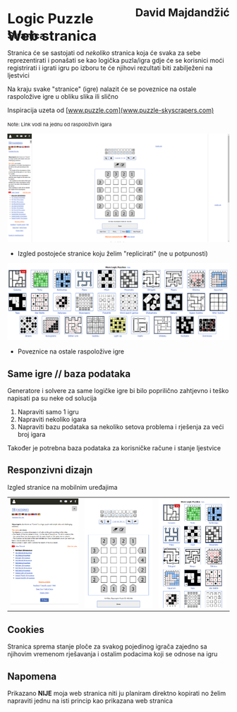 <span style="float: left; width: 50%; text-align: left; height: 90px"><h2>Logic Puzzle Web stranica</h2></span><span style="float: right; text-align: right; width: 50%; height:90px"><h3>David Majdandžić</h3></span>
---

## **Stranica**

Stranica će se sastojati od *nekoliko* stranica koja će svaka za sebe reprezentirati i ponašati se kao logička puzla/igra gdje će se korisnici moći registrirati i igrati igru po izboru te će njihovi rezultati biti zabilježeni na ljestvici

Na kraju svake "stranice" (igre) nalazit će se poveznice na ostale raspoložive igre u obliku slika ili slično

Inspiracija uzeta od [www.puzzle.com](www.puzzle-skyscrapers.com)

<span style="font-size: 11px">Note: Link vodi na jednu od raspoloživih igara</span>

![Izgled postojeće stranice](./resources/puzzle.png)
- Izgled postojeće stranice koju želim "replicirati" (ne u potpunosti)

![Ostale igre](./resources/puzzleMore.png)
- Poveznice na ostale raspoložive igre

## **Same igre // baza podataka**

Generatore i solvere za same logičke igre bi bilo poprilično zahtjevno i teško napisati pa su neke od solucija
1. Napraviti samo 1 igru
2. Napraviti nekoliko igara
3. Napraviti bazu podataka sa nekoliko setova problema i rješenja za veći broj igara

Također je potrebna baza podataka za korisničke račune i stanje ljestvice


## **Responzivni dizajn**

Izgled stranice na mobilnim uređajima
<table>
    <tr>
        <td><img src="./resources/mob2.png">
        <td><img src="./resources/mob1.png">
        <td><img src="./resources/mob3.png">
    </tr>
</table>

## **Cookies**

Stranica sprema stanje ploče za svakog pojedinog igrača zajedno sa njihovim vremenom rješavanja i ostalim podacima koji se odnose na igru

## **Napomena**

Prikazano **NIJE** moja web stranica niti ju planiram direktno kopirati no želim napraviti jednu na isti princip kao prikazana web stranica
